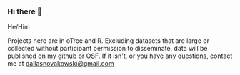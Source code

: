 ### Hi there 👋

He/Him

Projects here are in oTree and R. Excluding datasets that are large or collected without participant permission to disseminate, data will be published on my github or OSF. If it isn't, or you have any questions, contact me at dallasnovakowski@gmail.com



